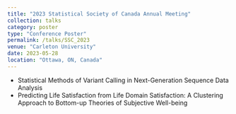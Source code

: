 ```yaml
---
title: "2023 Statistical Society of Canada Annual Meeting"
collection: talks
category: poster
type: "Conference Poster"
permalink: /talks/SSC_2023
venue: "Carleton University"
date: 2023-05-28
location: "Ottawa, ON, Canada"
---
```


- Statistical Methods of Variant Calling in Next-Generation Sequence Data Analysis
- Predicting Life Satisfaction from Life Domain Satisfaction: A Clustering Approach to Bottom-up Theories of Subjective Well-being
